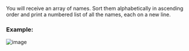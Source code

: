 You will receive an array of names. Sort them alphabetically in ascending order and print a numbered list of all the names, each on a new line.

### Example:

![image](https://github.com/nsinorov/SoftUniMainPath/assets/45227327/5609febc-db5e-43ed-95bd-abd4a7a4c8f2)
